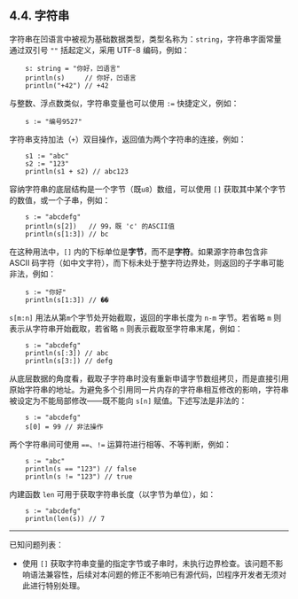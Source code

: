 ## 4.4. 字符串

字符串在凹语言中被视为基础数据类型，类型名称为：`string`，字符串字面常量通过双引号 `""` 括起定义，采用 UTF-8 编码，例如：

```wa
    s: string = "你好，凹语言"
    println(s)     // 你好，凹语言
    println("+42") // +42
```

与整数、浮点数类似，字符串变量也可以使用 `:=` 快捷定义，例如：
```wa
    s := "编号9527"
```

字符串支持加法（`+`）双目操作，返回值为两个字符串的连接，例如：

```wa
    s1 := "abc"
    s2 := "123"
    println(s1 + s2) // abc123
```

容纳字符串的底层结构是一个字节（既`u8`）数组，可以使用 `[]` 获取其中某个字节的数值，或一个子串，例如：

```wa
    s := "abcdefg"
    println(s[2])   // 99，既 'c' 的ASCII值
    println(s[1:3]) // bc
```

在这种用法中，`[]` 内的下标单位是**字节**，而不是**字符**。如果源字符串包含非 ASCII 码字符（如中文字符），而下标未处于整字符边界处，则返回的子字串可能非法，例如：
```wa
    s := "你好"
    println(s[1:3]) // ��
```

`s[m:n]` 用法从第`m`个字节处开始截取，返回的字串长度为 `n-m` 字节。若省略 `m` 则表示从字符串开始截取，若省略 `n` 则表示截取至字符串末尾，例如：
```wa
    s := "abcdefg"
    println(s[:3]) // abc
    println(s[3:]) // defg
```

从底层数据的角度看，截取子字符串时没有重新申请字节数组拷贝，而是直接引用原始字符串的地址。为避免多个引用同一片内存的字符串相互修改的影响，字符串被设定为不能局部修改——既不能向 `s[n]` 赋值。下述写法是非法的：
```wa
    s := "abcdefg"
    s[0] = 99 // 非法操作
```

两个字符串间可使用 `==`、`!=` 运算符进行相等、不等判断，例如：
```wa
    s := "abc"
    println(s == "123") // false
    println(s != "123") // true
```

内建函数 `len` 可用于获取字符串长度（以字节为单位），如：

```wa
    s := "abcdefg"
    println(len(s)) // 7
```

---

已知问题列表：
- 使用 `[]` 获取字符串变量的指定字节或子串时，未执行边界检查。该问题不影响语法兼容性，后续对本问题的修正不影响已有源代码，凹程序开发者无须对此进行特别处理。

